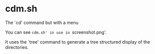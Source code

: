 cdm.sh
======

The `cd' command but with a menu

You can see `cdm.sh' in use in `screenshot.png'.

It uses the `tree' command to generate a tree structured display of the
directories.
